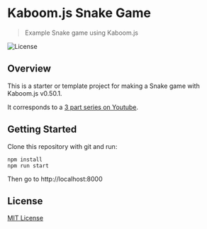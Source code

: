 # Kaboom.js Snake Game
> Example Snake game using Kaboom.js

![License](https://img.shields.io/badge/license-MIT-green)

## Overview

This is a starter or template project for making a Snake game with Kaboom.js v0.50.1.

It corresponds to a [3 part series on Youtube](https://www.youtube.com/playlist?list=PLumYWZ2t7CRui4Td_ZYDYc5jTDmisYqid).

## Getting Started

Clone this repository with git and run:

```
npm install
npm run start
```

Then go to http://localhost:8000 

## License

[MIT License](https://github.com/ourcade/kaboomjs-snake-game/blob/master/LICENSE)
